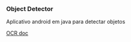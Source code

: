 ### Object Detector

Aplicativo android em java para detectar objetos

[OCR doc](https://developers.google.com/ml-kit/vision/object-detection)

